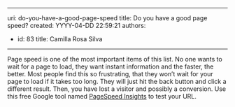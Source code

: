 

---
uri: do-you-have-a-good-page-speed
title: Do you have a good page speed?
created: YYYY-04-DD 22:59:21
authors:
  - id: 83
    title: Camilla Rosa Silva
---




<span class='intro'> Page speed is one of the most important items of this list. No one wants to wait for a page to load, they want instant information and the faster, the better. Most people find this so frustrating, that they won’t wait for your page to load if it takes too long. They will just hit the back button and click a different result. Then, you have lost a visitor and possibly a conversion. Use this free Google tool named <a href="https&#58;//developers.google.com/speed/pagespeed/insights/">PageSpeed Insights​</a> to test your URL.&#160;<br> </span>

<p>​<br><br></p>



